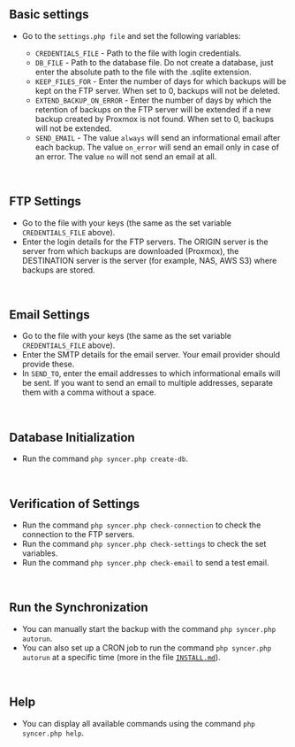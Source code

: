 ## Basic settings
- Go to the `settings.php file` and set the following variables:

    - `CREDENTIALS_FILE` - Path to the file with login credentials.
    - `DB_FILE` - Path to the database file. Do not create a database, just enter the absolute path to the file with the .sqlite extension.
    - `KEEP_FILES_FOR` - Enter the number of days for which backups will be kept on the FTP server. When set to 0, backups will not be deleted.
    - `EXTEND_BACKUP_ON_ERROR` - Enter the number of days by which the retention of backups on the FTP server will be extended if a new backup created by Proxmox is not found. When set to 0, backups will not be extended.
    - `SEND_EMAIL` - The value `always` will send an informational email after each backup. The value `on_error` will send an email only in case of an error. The value `no` will not send an email at all.


<br>

## FTP Settings
- Go to the file with your keys (the same as the set variable `CREDENTIALS_FILE` above).
- Enter the login details for the FTP servers. The ORIGIN server is the server from which backups are downloaded (Proxmox), the DESTINATION server is the server (for example, NAS, AWS S3) where backups are stored.

<br>

## Email Settings
- Go to the file with your keys (the same as the set variable `CREDENTIALS_FILE` above).
- Enter the SMTP details for the email server. Your email provider should provide these.
- In `SEND_TO`, enter the email addresses to which informational emails will be sent. If you want to send an email to multiple addresses, separate them with a comma without a space.

<br>

## Database Initialization
- Run the command `php syncer.php create-db`.

<br>

## Verification of Settings
- Run the command `php syncer.php check-connection` to check the connection to the FTP servers.
- Run the command `php syncer.php check-settings`  to check the set variables.
- Run the command `php syncer.php check-email` to send a test email.

<br>

## Run the Synchronization
- You can manually start the backup with the command `php syncer.php autorun`.
- You can also set up a CRON job to run the command `php syncer.php autorun` at a specific time (more in the file [`INSTALL.md`](INSTALL.md)).

<br>

## Help
- You can display all available commands using the command `php syncer.php help`.